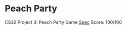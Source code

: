 # Peach Party

CS32 Project 3: Peach Party Game
[Spec](https://github.com/tsakshi011/Project3/files/10830358/spec.pdf)
Score: 100/100
